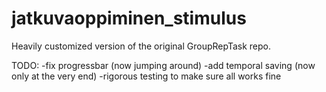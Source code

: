 # jatkuvaoppiminen_stimulus
Heavily customized version of the original GroupRepTask repo.

TODO:
  -fix progressbar (now jumping around)
  -add temporal saving (now only at the very end)
  -rigorous testing to make sure all works fine
